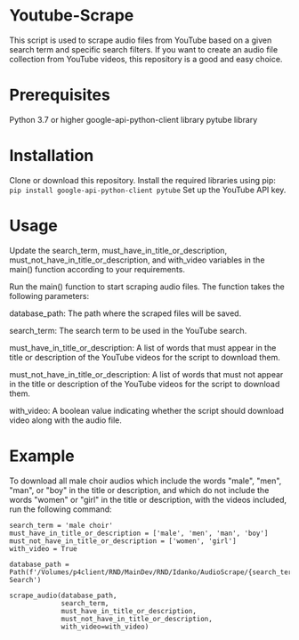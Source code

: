 # Youtube-Scrape
This script is used to scrape audio files from YouTube based on a given search term and specific search filters.
If you want to create an audio file collection from YouTube videos, this repository is a good and easy choice.

# Prerequisites
Python 3.7 or higher
google-api-python-client library
pytube library

# Installation
Clone or download this repository.
Install the required libraries using pip:
`pip install google-api-python-client pytube`
Set up the YouTube API key.

# Usage
Update the search_term, must_have_in_title_or_description, must_not_have_in_title_or_description, and with_video variables in the main() function according to your requirements.

Run the main() function to start scraping audio files. The function takes the following parameters:

database_path: The path where the scraped files will be saved.

search_term: The search term to be used in the YouTube search.

must_have_in_title_or_description: A list of words that must appear in the title or description of the YouTube videos for the script to download them.

must_not_have_in_title_or_description: A list of words that must not appear in the title or description of the YouTube videos for the script to download them.

with_video: A boolean value indicating whether the script should download video along with the audio file.

# Example
To download all male choir audios which include the words "male", "men", "man", or "boy" in the title or description, and which do not include the words "women" or "girl" in the title or description, with the videos included, run the following command:

```
search_term = 'male choir'
must_have_in_title_or_description = ['male', 'men', 'man', 'boy']
must_not_have_in_title_or_description = ['women', 'girl']
with_video = True

database_path = Path(f'/Volumes/p4client/RND/MainDev/RND/Idanko/AudioScrape/{search_term} Search')

scrape_audio(database_path,
             search_term,
             must_have_in_title_or_description,
             must_not_have_in_title_or_description,
             with_video=with_video)
```
